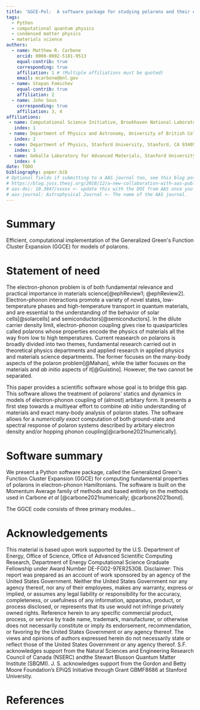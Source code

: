 ```yaml
---
title: 'GGCE-Pol:  A software package for studying polarons and their dynamics'
tags:
  - Python
  - computational quantum physics
  - condensed matter physics
  - materials science
authors:
  - name: Matthew R. Carbone
    orcid: 0000-0002-5181-9513
    equal-contrib: true
    corresponding: true
    affiliation: 1 # (Multiple affiliations must be quoted)
    email: mcarbone@bnl.gov
  - name: Stepan Fomichev
    equal-contrib: true
    affiliation: 2
  - name: John Sous
    corresponding: true
    affiliation: 3, 4
affiliations:
 - name: Computational Science Initiative, Brookhaven National Laboratory, Upton, New York 11973, USA
   index: 1
 - name: Department of Physics and Astronomy, University of British Columbia, Vancouver, British Columbia V6T 1Z1, Canada
   index: 2
 - name: Department of Physics, Stanford University, Stanford, CA 93405, USA
   index: 3
 - name: Geballe Laboratory for Advanced Materials, Stanford University, Stanford, California 94305, USA
   index: 4
date: TODO
bibliography: paper.bib
# Optional fields if submitting to a AAS journal too, see this blog post:
# https://blog.joss.theoj.org/2018/12/a-new-collaboration-with-aas-publishing
# aas-doi: 10.3847/xxxxx <- update this with the DOI from AAS once you know it.
# aas-journal: Astrophysical Journal <- The name of the AAS journal.
---
```


# Summary
Efficient, computational implementation of the Generalized Green's Function Cluster Expansion (GGCE) for models of polarons.

# Statement of need
The electron-phonon problem is of both fundamental relevance and practical importance in materials science[@ephReview1; @ephReview2]. Electron-phonon interactions promote a variety of novel states, low-temperature phases and high-temperature transport in quantum materials, and are essential to the understanding of the behavior of solar cells[@solarcells] and semiconductors[@semiconductors]. In the dilute carrier density limit, electron-phonon coupling gives rise to quasiparticles called polarons whose properties encode the physics of materials all the way from low to high temperatures. Current reasearch on polarons is broadly divided into two themes, fundamental research carried out in theoretical physics departments and applied research in applied physics and materials science departments. The former focuses on the many-body aspects of the polaron problem[@Mahan], while the latter focuses on the materials and _ab initio_ aspects of it[@Guistino]. However, the two cannot be separated.

This paper provides a scientific software whose goal is to bridge this gap. This software allows the treatment of polarons' statics and dynamics in models of electron-phonon coupling of (almost) arbitary form. It presents a first step towards a multiyear effort to combine _ab initio_ understanding of materials and exact many-body analysis of polaron states. The software allows for a _numerically exact_ computation of both ground-state and spectral response of polaron systems described by arbitary electron density and/or hopping phonon coupling[@carbone2021numerically].


# Software summary

We present a Python software package, called the Generalized Green's Function Cluster Expansion (GGCE) for computing fundamental properties of polarons in electron-phonon Hamiltonians. The software is built on the Momentum Average family of methods and based entirely on the methods used in Carbone _et al_ [@carbone2021numerically; @carbone2021bond].

The GGCE code consists of three primary modules...

# Acknowledgements

This material is based upon work supported by the U.S. Department of Energy, Office of Science, Office of Advanced Scientific Computing Research, Department of Energy Computational Science Graduate Fellowship under Award Number DE-FG02-97ER25308. Disclaimer: This report was prepared as an account of work sponsored by an agency of the United States Government. Neither the United States Government nor any agency thereof, nor any of their employees, makes any warranty, express or implied, or assumes any legal liability or responsibility for the accuracy, completeness, or usefulness of any information, apparatus, product, or process disclosed, or represents that its use would not infringe privately owned rights. Reference herein to any specific commercial product, process, or service by trade name, trademark, manufacturer, or otherwise does not necessarily constitute or imply its endorsement, recommendation, or favoring by the United States Government or any agency thereof. The views and opinions of authors expressed herein do not necessarily state or reflect those of the United States Government or any agency thereof. S.F. acknowledges support from the Natural Sciences and Engineering Research Council of Canada (NSERC) andthe Stewart Blusson Quantum Matter Institute (SBQMI).  J. S. acknowledges support from the Gordon and Betty Moore Foundation’s EPiQS Initiative through Grant GBMF8686 at Stanford University.

# References
